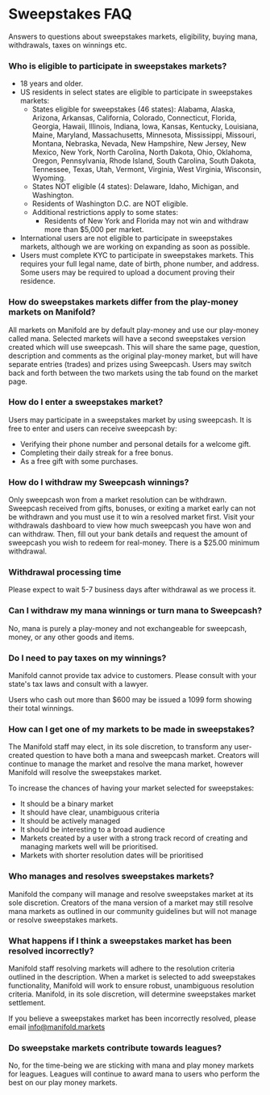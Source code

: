 # Sweepstakes FAQ

Answers to questions about sweepstakes markets, eligibility, buying mana, withdrawals, taxes on winnings etc.

### Who is eligible to participate in sweepstakes markets?

- 18 years and older.
- US residents in select states are eligible to participate in sweepstakes markets:
  - States eligible for sweepstakes (46 states): Alabama, Alaska, Arizona, Arkansas, California, Colorado, Connecticut, Florida, Georgia, Hawaii, Illinois, Indiana, Iowa, Kansas, Kentucky, Louisiana, Maine, Maryland, Massachusetts, Minnesota, Mississippi, Missouri, Montana, Nebraska, Nevada, New Hampshire, New Jersey, New Mexico, New York, North Carolina, North Dakota, Ohio, Oklahoma, Oregon, Pennsylvania, Rhode Island, South Carolina, South Dakota, Tennessee, Texas, Utah, Vermont, Virginia, West Virginia, Wisconsin, Wyoming.
  - States NOT eligible (4 states): Delaware, Idaho, Michigan, and Washington.
  - Residents of Washington D.C. are NOT eligible.
  - Additional restrictions apply to some states:
    - Residents of New York and Florida may not win and withdraw more than $5,000 per market.
- International users are not eligible to participate in sweepstakes markets, although we are working on expanding as soon as possible.
- Users must complete KYC to participate in sweepstakes markets. This requires your full legal name, date of birth, phone number, and address. Some users may be required to upload a document proving their residence.

### How do sweepstakes markets differ from the play-money markets on Manifold?

All markets on Manifold are by default play-money and use our play-money called mana. Selected markets will have a second sweepstakes version created which will use sweepcash. This will share the same page, question, description and comments as the original play-money market, but will have separate entries (trades) and prizes using Sweepcash. Users may switch back and forth between the two markets using the tab found on the market page.

### How do I enter a sweepstakes market?

Users may participate in a sweepstakes market by using sweepcash. It is free to enter and users can receive sweepcash by:

- Verifying their phone number and personal details for a welcome gift.
- Completing their daily streak for a free bonus.
- As a free gift with some purchases.

### How do I withdraw my Sweepcash winnings?

Only sweepcash won from a market resolution can be withdrawn. Sweepcash received from gifts, bonuses, or exiting a market early can not be withdrawn and you must use it to win a resolved market first. Visit your withdrawals dashboard to view how much sweepcash you have won and can withdraw. Then, fill out your bank details and request the amount of sweepcash you wish to redeem for real-money. There is a $25.00 minimum withdrawal.

### Withdrawal processing time

Please expect to wait 5-7 business days after withdrawal as we process it.

### Can I withdraw my mana winnings or turn mana to Sweepcash?

No, mana is purely a play-money and not exchangeable for sweepcash, money, or any other goods and items.

### Do I need to pay taxes on my winnings?

Manifold cannot provide tax advice to customers. Please consult with your state's tax laws and consult with a lawyer.

Users who cash out more than $600 may be issued a 1099 form showing their total winnings.

### How can I get one of my markets to be made in sweepstakes?

The Manifold staff may elect, in its sole discretion, to transform any user-created question to have both a mana and sweepcash market. Creators will continue to manage the market and resolve the mana market, however Manifold will resolve the sweepstakes market.

To increase the chances of having your market selected for sweepstakes:

- It should be a binary market
- It should have clear, unambiguous criteria
- It should be actively managed
- It should be interesting to a broad audience
- Markets created by a user with a strong track record of creating and managing markets well will be prioritised.
- Markets with shorter resolution dates will be prioritised

### Who manages and resolves sweepstakes markets?

Manifold the company will manage and resolve sweepstakes market at its sole discretion. Creators of the mana version of a market may still resolve mana markets as outlined in our community guidelines but will not manage or resolve sweepstakes markets.

### What happens if I think a sweepstakes market has been resolved incorrectly?

Manifold staff resolving markets will adhere to the resolution criteria outlined in the description. When a market is selected to add sweepstakes functionality, Manifold will work to ensure robust, unambiguous resolution criteria. Manifold, in its sole discretion, will determine sweepstakes market settlement.

If you believe a sweepstakes market has been incorrectly resolved, please email info@manifold.markets

### Do sweepstake markets contribute towards leagues?

No, for the time-being we are sticking with mana and play money markets for leagues. Leagues will continue to award mana to users who perform the best on our play money markets.
